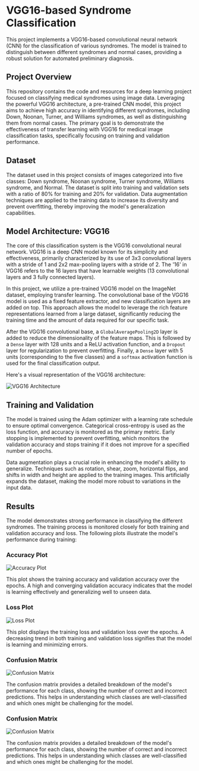 # VGG16-based Syndrome Classification

This project implements a VGG16-based convolutional neural network (CNN) for the classification of various syndromes. The model is trained to distinguish between different syndromes and normal cases, providing a robust solution for automated preliminary diagnosis.

## Project Overview

This repository contains the code and resources for a deep learning project focused on classifying medical syndromes using image data. Leveraging the powerful VGG16 architecture, a pre-trained CNN model, this project aims to achieve high accuracy in identifying different syndromes, including Down, Noonan, Turner, and Williams syndromes, as well as distinguishing them from normal cases. The primary goal is to demonstrate the effectiveness of transfer learning with VGG16 for medical image classification tasks, specifically focusing on training and validation performance.

## Dataset

The dataset used in this project consists of images categorized into five classes: Down syndrome, Noonan syndrome, Turner syndrome, Williams syndrome, and Normal. The dataset is split into training and validation sets with a ratio of 80% for training and 20% for validation. Data augmentation techniques are applied to the training data to increase its diversity and prevent overfitting, thereby improving the model's generalization capabilities.




## Model Architecture: VGG16

The core of this classification system is the VGG16 convolutional neural network. VGG16 is a deep CNN model known for its simplicity and effectiveness, primarily characterized by its use of 3x3 convolutional layers with a stride of 1 and 2x2 max-pooling layers with a stride of 2. The '16' in VGG16 refers to the 16 layers that have learnable weights (13 convolutional layers and 3 fully connected layers).

In this project, we utilize a pre-trained VGG16 model on the ImageNet dataset, employing transfer learning. The convolutional base of the VGG16 model is used as a fixed feature extractor, and new classification layers are added on top. This approach allows the model to leverage the rich feature representations learned from a large dataset, significantly reducing the training time and the amount of data required for our specific task.

After the VGG16 convolutional base, a `GlobalAveragePooling2D` layer is added to reduce the dimensionality of the feature maps. This is followed by a `Dense` layer with 128 units and a ReLU activation function, and a `Dropout` layer for regularization to prevent overfitting. Finally, a `Dense` layer with 5 units (corresponding to the five classes) and a `softmax` activation function is used for the final classification output.

Here's a visual representation of the VGG16 architecture:

![VGG16 Architecture](search_images/ZThUHPPJ2A7n.jpg)




## Training and Validation

The model is trained using the Adam optimizer with a learning rate schedule to ensure optimal convergence. Categorical cross-entropy is used as the loss function, and accuracy is monitored as the primary metric. Early stopping is implemented to prevent overfitting, which monitors the validation accuracy and stops training if it does not improve for a specified number of epochs.

Data augmentation plays a crucial role in enhancing the model's ability to generalize. Techniques such as rotation, shear, zoom, horizontal flips, and shifts in width and height are applied to the training images. This artificially expands the dataset, making the model more robust to variations in the input data.

## Results

The model demonstrates strong performance in classifying the different syndromes. The training process is monitored closely for both training and validation accuracy and loss. The following plots illustrate the model's performance during training:

### Accuracy Plot

![Accuracy Plot](https://private-us-east-1.manuscdn.com/sessionFile/0BWJF58zC109Jd8hnT65A7/sandbox/LdZJsjLL3en3xFoXB9VvQk-images_1753751184570_na1fn_L2hvbWUvdWJ1bnR1L2FjY3VyYWN5X3Bsb3Q.png?Policy=eyJTdGF0ZW1lbnQiOlt7IlJlc291cmNlIjoiaHR0cHM6Ly9wcml2YXRlLXVzLWVhc3QtMS5tYW51c2Nkbi5jb20vc2Vzc2lvbkZpbGUvMEJXSkY1OHpDMTA5SmQ4aG5UNjVBNy9zYW5kYm94L0xkWkpzakxMM2VuM3hGb1hCOVZ2UWstaW1hZ2VzXzE3NTM3NTExODQ1NzBfbmExZm5fTDJodmJXVXZkV0oxYm5SMUwyRmpZM1Z5WVdONVgzQnNiM1EucG5nIiwiQ29uZGl0aW9uIjp7IkRhdGVMZXNzVGhhbiI6eyJBV1M6RXBvY2hUaW1lIjoxNzk4NzYxNjAwfX19XX0_&Key-Pair-Id=K2HSFNDJXOU9YS&Signature=ETw3SFob9QT-CpiaS2gBmm~Ie73pPy-F6w1Hgu7me1PTnYvHz25OWQiZlGlTBqJGqn674yxgTxjeOTrVba8kh5jZOF6cOaTNyddpXtNV8ArNFbDQzUnNCMiaqfJhfpzXyTWOnAPctLMc~bU5Gipe-k-O4SCOyYttV3DMLVU9FLN0zoavB7mrOpo6-VE7LRdFLxvZbCGDKTXfi4KsBLwL9cyvx-6du04SOBmYp0jy4cwScp3Jo65yvu1qaHpq2S5es9pPqw4DEGsNuwcfJipW2fepNGyqnb6NCOh5gCLB9gweofK7mSuoKOftZfknzaFxg8BIRbRebuX6ltSv8BwrTg__)

This plot shows the training accuracy and validation accuracy over the epochs. A high and converging validation accuracy indicates that the model is learning effectively and generalizing well to unseen data.

### Loss Plot

![Loss Plot](https://private-us-east-1.manuscdn.com/sessionFile/0BWJF58zC109Jd8hnT65A7/sandbox/LdZJsjLL3en3xFoXB9VvQk-images_1753751184570_na1fn_L2hvbWUvdWJ1bnR1L2xvc3NfcGxvdA.png?Policy=eyJTdGF0ZW1lbnQiOlt7IlJlc291cmNlIjoiaHR0cHM6Ly9wcml2YXRlLXVzLWVhc3QtMS5tYW51c2Nkbi5jb20vc2Vzc2lvbkZpbGUvMEJXSkY1OHpDMTA5SmQ4aG5UNjVBNy9zYW5kYm94L0xkWkpzakxMM2VuM3hGb1hCOVZ2UWstaW1hZ2VzXzE3NTM3NTExODQ1NzBfbmExZm5fTDJodmJXVXZkV0oxYm5SMUwyeHZjM05mY0d4dmRBLnBuZyIsIkNvbmRpdGlvbiI6eyJEYXRlTGVzc1RoYW4iOnsiQVdTOkVwb2NoVGltZSI6MTc5ODc2MTYwMH19fV19&Key-Pair-Id=K2HSFNDJXOU9YS&Signature=pN5R0STM-2C8b87dYA9YLl7vUP9ue~EMsauQlGbxykX0qA7nt1zvRhLGByc~hkXEAdYm5HpwOIYLu2ZhWu4ajBO0HUp5wlnJUnwJqTkJQdICrRdVvoDYoVFq4KRD4aZBXGY3BCgkwEMU7hTTeVQ~FnhHx55~qpsNwy8Vdu3Lkl75cpzl4Sd4r-FfrwYyehtKdf8i9CwoZCWP7TG1s8Qb9gEldK9Fr-Esq9gmRyQ6yFi6ueWL-~GVQa-Imc4UdiOqi5RivsVxZ4eOvmNTxuQsACm3KElHI3sTEXhmKoIva8YTghxv7f9mZurucGTNv-~Dh7ASwSpI-n79nCmIfve2RA__)

This plot displays the training loss and validation loss over the epochs. A decreasing trend in both training and validation loss signifies that the model is learning and minimizing errors.





### Confusion Matrix

![Confusion Matrix](https://private-us-east-1.manuscdn.com/sessionFile/0BWJF58zC109Jd8hnT65A7/sandbox/LdZJsjLL3en3xFoXB9VvQk-images_1753751184571_na1fn_L2hvbWUvdWJ1bnR1L2NvbmZ1c2lvbl9tYXRyaXg.png?Policy=eyJTdGF0ZW1lbnQiOlt7IlJlc291cmNlIjoiaHR0cHM6Ly9wcml2YXRlLXVzLWVhc3QtMS5tYW51c2Nkbi5jb20vc2Vzc2lvbkZpbGUvMEJXSkY1OHpDMTA5SmQ4aG5UNjVBNy9zYW5kYm94L0xkWkpzakxMM2VuM3hGb1hCOVZ2UWstaW1hZ2VzXzE3NTM3NTExODQ1NzFfbmExZm5fTDJodmJXVXZkV0oxYm5SMUwyTnZibVoxYzJsdmJsOXRZWFJ5YVhnLnBuZyIsIkNvbmRpdGlvbiI6eyJEYXRlTGVzc1RoYW4iOnsiQVdTOkVwb2NoVGltZSI6MTc5ODc2MTYwMH19fV19&Key-Pair-Id=K2HSFNDJXOU9YS&Signature=EU7u2q7x7AlM53-t3UeyWWBVrZV~qumgf-a5lSjSUuz8e-wRuPgSne2mfdHpN7ccMEHoUbwHv3-ZTo47lobGb4kZHIbGCddai69qaca59P9oe2FkGtcqzmvj3vw9T13UjVtALqtX0h8kSELkvYOvdgcyE6rKF4GuH32plob3xjHFXp2dABDNVBBwbNsZVqTFjT-Sx-Pze2OrGHyJXmLAT3sufx3tYILs1XFCc9TJHvFK4vrRSg1QzK2L4V4viFza6eV~lQ34XklVvoSYJk6kD3OY8JFzDe1IQBuxW0iA-RdkycKEfVWnAm905UgdeVyhDHtWxmNTgoi3NdqFOp2gUw__)

The confusion matrix provides a detailed breakdown of the model's performance for each class, showing the number of correct and incorrect predictions. This helps in understanding which classes are well-classified and which ones might be challenging for the model.





### Confusion Matrix

![Confusion Matrix](confusion_matrix.png)

The confusion matrix provides a detailed breakdown of the model's performance for each class, showing the number of correct and incorrect predictions. This helps in understanding which classes are well-classified and which ones might be challenging for the model.



